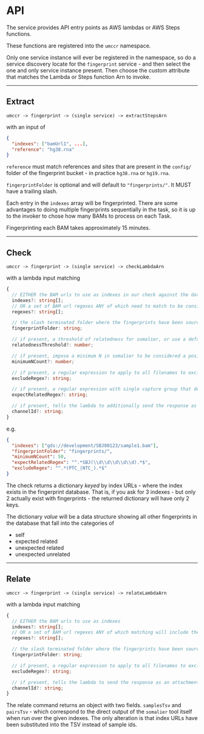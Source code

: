 # API

The service provides API entry points as AWS lambdas or AWS Steps functions.

These functions are registered into the `umccr` namespace.

Only one service instance will ever be registered in the namespace, so
do a service discovery locate for the `fingerprint`
service - and then select the one and only service instance present.
Then choose the custom attribute that matches the Lambda or Steps function Arn
to invoke.

---

## Extract

`umccr -> fingerprint -> (single service) -> extractStepsArn`

with an input of

```json lines
{
  "indexes": ["bamUrl1", ...],
  "reference": "hg38.rna"
}
```

`reference` must match references and sites that are present in the `config/` folder of the fingerprint bucket - in practice `hg38.rna` or `hg19.rna`.

`fingerprintFolder` is optional and will default to `"fingerprints/"`. It MUST have a trailing slash.

Each entry in the `indexes` array will be fingerprinted. There are some advantages to
doing multiple fingerprints sequentially in the task, so it is up to the
invoker to chose how many BAMs to process on each Task.

Fingerprinting each BAM takes approximately 15 minutes.

---

## Check

`umccr -> fingerprint -> (single service) -> checkLambdaArn`

with a lambda input matching

```typescript
{
  // EITHER the BAM urls to use as indexes in our check against the database
  indexes?: string[];
  // OR a set of BAM url regexes ANY of which need to match to be considered for checks
  regexes?: string[];

  // the slash terminated folder where the fingerprints have been sourced in S3 (i.e. the folder key + /)
  fingerprintFolder: string;

  // if present, a threshold of relatedness for somalier, or use a default
  relatednessThreshold?: number;

  // if present, impose a minimum N in somalier to be considered a positive "relation" between samples
  minimumNCount?: number;

  // if present, a regular expression to apply to all filenames to exclude them from holmes entirely
  excludeRegex?: string;

  // if present, a regular expression with single capture group that defines "related" between samples
  expectRelatedRegex?: string;

  // if present, tells the lambda to additionally send the response as an attachment to Slack in that channel
  channelId?: string;
}
```

e.g.

```json lines
{
  "indexes": ["gds://development/SBJ00123/sample1.bam"],
  "fingerprintFolder": "fingerprints/",
  "minimumNCount": 50,
  "expectRelatedRegex": "^.*SBJ(\\d\\d\\d\\d\\d).*$",
  "excludeRegex": "^.*(PTC_|NTC_).*$"
}
```

The check returns a dictionary _keyed_ by index URLs - where the index
exists in the fingerprint database. That is, if you ask for 3 indexes - but only 2 actually exist
with fingerprints - the returned dictionary will have only 2 keys.

The dictionary _value_ will be a data structure showing all other fingerprints in the
database that fall into the categories of

- self
- expected related
- unexpected related
- unexpected unrelated

---

## Relate

`umccr -> fingerprint -> (single service) -> relateLambdaArn`

with a lambda input matching

```typescript
{
  // EITHER the BAM urls to use as indexes
  indexes?: string[];
  // OR a set of BAM url regexes ANY of which matching will include the BAM in the index
  regexes?: string[];

  // the slash terminated folder where the fingerprints have been sourced in S3 (i.e. the folder key + /)
  fingerprintFolder: string;

  // if present, a regular expression to apply to all filenames to exclude them from use as indexes entirely
  excludeRegex?: string;

  // if present, tells the lambda to send the response as an attachment to Slack in that channel
  channelId?: string;
}
```

The relate command returns an object with two fields. `samplesTsv` and `pairsTsv` - which
correspond to the direct output of the `somalier` tool itself when run
over the given indexes. The only alteration is that index URLs have been
substituted into the TSV instead of sample ids.
